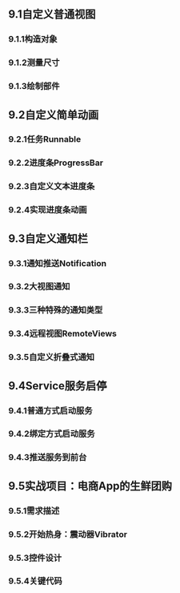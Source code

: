 ## 9.1自定义普通视图
### 9.1.1构造对象



### 9.1.2测量尺寸



### 9.1.3绘制部件



## 9.2自定义简单动画
### 9.2.1任务Runnable



### 9.2.2进度条ProgressBar



### 9.2.3自定义文本进度条



### 9.2.4实现进度条动画



## 9.3自定义通知栏
### 9.3.1通知推送Notification



### 9.3.2大视图通知



### 9.3.3三种特殊的通知类型



### 9.3.4远程视图RemoteViews



### 9.3.5自定义折叠式通知



## 9.4Service服务启停
### 9.4.1普通方式启动服务



### 9.4.2绑定方式启动服务



### 9.4.3推送服务到前台



## 9.5实战项目：电商App的生鲜团购
### 9.5.1需求描述



### 9.5.2开始热身：震动器Vibrator



### 9.5.3控件设计



### 9.5.4关键代码



